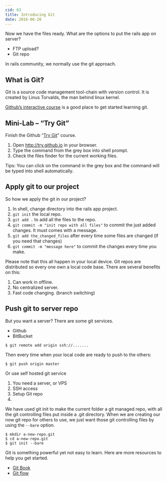 ```yaml
---
cid: 63
title: Introducing Git
date: 2016-06-20
---
```



Now we have the files ready. What are the options to put the rails app on server?

- FTP upload?
- Git repo

In rails community, we normally use the git approach.

## What is Git?

Git is a source code management tool-chain with version control. It is created by Linus Torvalds, the man behind linux kernel.

[Github’s interactive course](http://try.github.io/) is a good place to get started learning git.

## Mini-Lab – “Try Git”

Finish the Github “[Try Git](http://try.github.io/)” course.

1. Open http://try.github.io in your browser.
2. Type the command from the grey box into shell prompt.
3. Check the files finder for the current working files.

Tips: You can click on the command in the grey box and the command will be typed into shell automatically.

## Apply git to our project

So how we apply the git in our project?

1. In shell, change directory into the rails app project.
2. `git init` the local repo.
3. `git add .` to add all the files to the repo.
4. `git commit -m "init repo with all files"` to commit the just added changes. It must comes with a message.
5. `git add the_changed_files` after every time some files are changed (if you need that changes)
6. `git commit -m "message here"` to commit the changes every time you make.

Please note that this all happen in your local device. Git repos are distributed so every one own a local code base. There are several benefits on this:

1. Can work in offline.
2. No centralized server.
3. Fast code changing. (branch switching)

## Push git to server repo

But you want a server? There are some git services.

- Github
- BitBucket

~~~
$ git remote add origin ssh://.......
~~~

Then every time when your local code are ready to push to the others:

~~~
$ git push origin master
~~~

Or use self hosted git service

1. You need a server, or VPS
2. SSH access
3. Setup Git repo
4.
We have used git init to make the current folder a git managed repo, with all the git controlling files put inside a .git directory. When we are creating our now git repo for others to use, we just want those git controlling files by using the `--bare` option.

~~~
$ mkdir a-new-repo.git
$ cd a-new-repo.git
$ git init --bare
~~~

Git is something powerful yet not easy to learn. Here are more resources to help you get started.

- [Git Book](http://git-scm.com/book/zh)
- [Git flow](http://nvie.com/posts/a-successful-git-branching-model/)